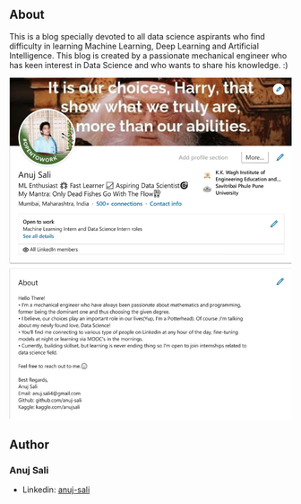 ## About
This is a blog specially devoted to all data science aspirants who find difficulty in learning Machine Learning, Deep Learning and Artificial Intelligence. This blog is created by a passionate mechanical engineer who has keen interest in Data Science and who wants to share his knowledge. :)

![Linkedin](/img/Linkedin-1.jpg "My-Profile")

## Author

### Anuj Sali

- Linkedin: [anuj-sali](https://www.linkedin.com/in/anuj-sali/)

